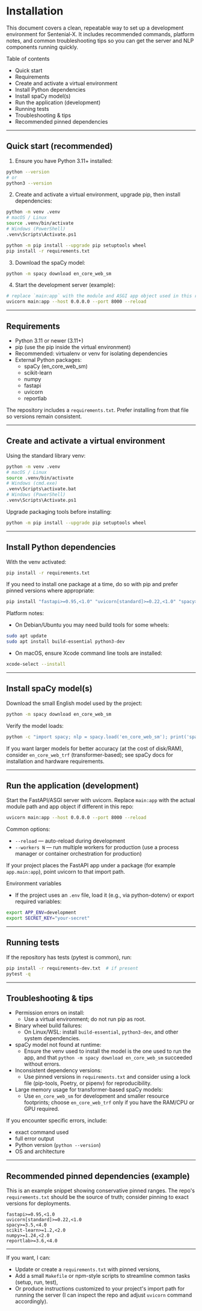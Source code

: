 # Installation

This document covers a clean, repeatable way to set up a development environment for Sentenial‑X. It includes recommended commands, platform notes, and common troubleshooting tips so you can get the server and NLP components running quickly.

Table of contents
- Quick start
- Requirements
- Create and activate a virtual environment
- Install Python dependencies
- Install spaCy model(s)
- Run the application (development)
- Running tests
- Troubleshooting & tips
- Recommended pinned dependencies

---

## Quick start (recommended)

1. Ensure you have Python 3.11+ installed:
```bash
python --version
# or
python3 --version
```

2. Create and activate a virtual environment, upgrade pip, then install dependencies:
```bash
python -m venv .venv
# macOS / Linux
source .venv/bin/activate
# Windows (PowerShell)
.venv\Scripts\Activate.ps1

python -m pip install --upgrade pip setuptools wheel
pip install -r requirements.txt
```

3. Download the spaCy model:
```bash
python -m spacy download en_core_web_sm
```

4. Start the development server (example):
```bash
# replace `main:app` with the module and ASGI app object used in this repo
uvicorn main:app --host 0.0.0.0 --port 8000 --reload
```

---

## Requirements

- Python 3.11 or newer (3.11+)
- pip (use the pip inside the virtual environment)
- Recommended: virtualenv or venv for isolating dependencies
- External Python packages:
  - spaCy (en_core_web_sm)
  - scikit-learn
  - numpy
  - fastapi
  - uvicorn
  - reportlab

The repository includes a `requirements.txt`. Prefer installing from that file so versions remain consistent.

---

## Create and activate a virtual environment

Using the standard library venv:
```bash
python -m venv .venv
# macOS / Linux
source .venv/bin/activate
# Windows (cmd.exe)
.venv\Scripts\activate.bat
# Windows (PowerShell)
.venv\Scripts\Activate.ps1
```

Upgrade packaging tools before installing:
```bash
python -m pip install --upgrade pip setuptools wheel
```

---

## Install Python dependencies

With the venv activated:
```bash
pip install -r requirements.txt
```

If you need to install one package at a time, do so with pip and prefer pinned versions where appropriate:
```bash
pip install "fastapi>=0.95,<1.0" "uvicorn[standard]>=0.22,<1.0" "spacy>=3.5,<4.0"
```

Platform notes:
- On Debian/Ubuntu you may need build tools for some wheels:
```bash
sudo apt update
sudo apt install build-essential python3-dev
```
- On macOS, ensure Xcode command line tools are installed:
```bash
xcode-select --install
```

---

## Install spaCy model(s)

Download the small English model used by the project:
```bash
python -m spacy download en_core_web_sm
```

Verify the model loads:
```bash
python -c "import spacy; nlp = spacy.load('en_core_web_sm'); print('spaCy model OK:', nlp.meta.get('name'))"
```

If you want larger models for better accuracy (at the cost of disk/RAM), consider `en_core_web_trf` (transformer-based); see spaCy docs for installation and hardware requirements.

---

## Run the application (development)

Start the FastAPI/ASGI server with uvicorn. Replace `main:app` with the actual module path and app object if different in this repo:
```bash
uvicorn main:app --host 0.0.0.0 --port 8000 --reload
```

Common options:
- `--reload` — auto-reload during development
- `--workers N` — run multiple workers for production (use a process manager or container orchestration for production)

If your project places the FastAPI app under a package (for example `app.main:app`), point uvicorn to that import path.

Environment variables
- If the project uses an `.env` file, load it (e.g., via python-dotenv) or export required variables:
```bash
export APP_ENV=development
export SECRET_KEY="your-secret"
```

---

## Running tests

If the repository has tests (pytest is common), run:
```bash
pip install -r requirements-dev.txt  # if present
pytest -q
```

---

## Troubleshooting & tips

- Permission errors on install:
  - Use a virtual environment; do not run pip as root.
- Binary wheel build failures:
  - On Linux/WSL: install `build-essential`, `python3-dev`, and other system dependencies.
- spaCy model not found at runtime:
  - Ensure the venv used to install the model is the one used to run the app, and that `python -m spacy download en_core_web_sm` succeeded without errors.
- Inconsistent dependency versions:
  - Use pinned versions in `requirements.txt` and consider using a lock file (pip-tools, Poetry, or pipenv) for reproducibility.
- Large memory usage for transformer-based spaCy models:
  - Use `en_core_web_sm` for development and smaller resource footprints; choose `en_core_web_trf` only if you have the RAM/CPU or GPU required.

If you encounter specific errors, include:
- exact command used
- full error output
- Python version (`python --version`)
- OS and architecture

---

## Recommended pinned dependencies (example)

This is an example snippet showing conservative pinned ranges. The repo's `requirements.txt` should be the source of truth; consider pinning to exact versions for deployments.

```text
fastapi>=0.95,<1.0
uvicorn[standard]>=0.22,<1.0
spacy>=3.5,<4.0
scikit-learn>=1.2,<2.0
numpy>=1.24,<2.0
reportlab>=3.6,<4.0
```

---

If you want, I can:
- Update or create a `requirements.txt` with pinned versions,
- Add a small `Makefile` or npm-style scripts to streamline common tasks (setup, run, test),
- Or produce instructions customized to your project's import path for running the server (I can inspect the repo and adjust `uvicorn` command accordingly).
